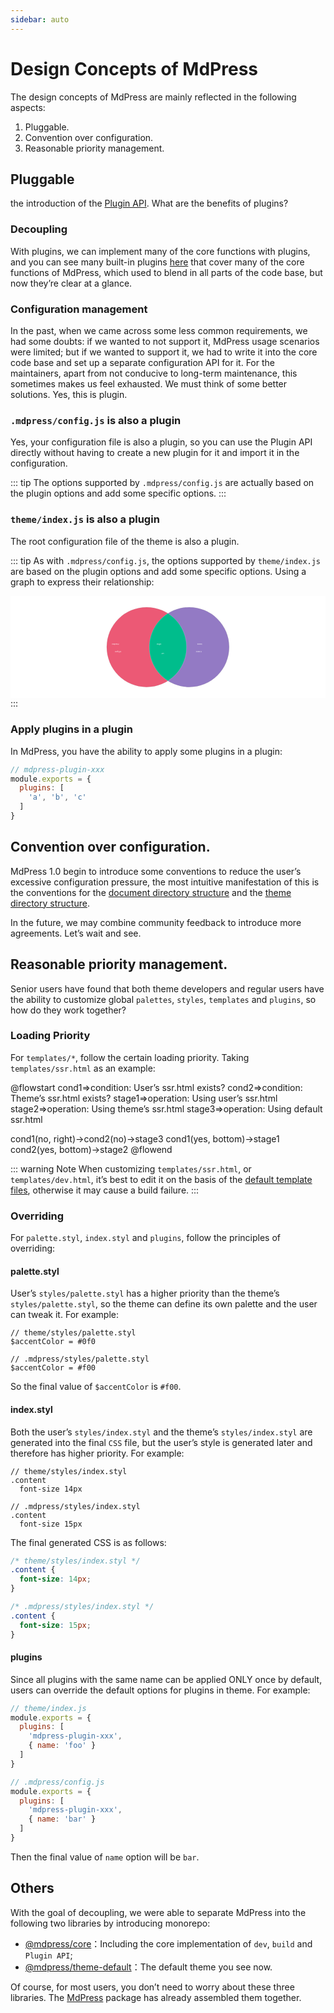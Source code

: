 ```yaml
---
sidebar: auto
---
```


# Design Concepts of MdPress

The design concepts of MdPress are mainly reflected in the following aspects:

1. Pluggable.
2. Convention over configuration.
3. Reasonable priority management.

## Pluggable

the introduction of the [Plugin API](../plugin/README.md). What are the benefits of plugins?

### Decoupling

With plugins, we can implement many of the core functions with plugins, and you can see many built-in plugins [here](https://github.com/docschina/mdpress/tree/master/packages/%40mdpress/core/lib/node/internal-plugins) that cover many of the core functions of MdPress, which used to blend in all parts of the code base, but now they’re clear at a glance.

### Configuration management

In the past, when we came across some less common requirements, we had some doubts: if we wanted to not support it, MdPress usage scenarios were limited; but if we wanted to support it, we had to write it into the core code base and set up a separate configuration API for it. For the maintainers, apart from not conducive to long-term maintenance, this sometimes makes us feel exhausted. We must think of some better solutions. Yes, this is plugin.

### `.mdpress/config.js` is also a plugin

Yes, your configuration file is also a plugin, so you can use the Plugin API directly without having to create a new plugin for it and import it in the configuration.

::: tip
The options supported by `.mdpress/config.js` are actually based on the plugin options and add some specific options.
:::


### `theme/index.js` is also a plugin

The root configuration file of the theme is also a plugin.

::: tip
As with `.mdpress/config.js`, the options supported by `theme/index.js` are based on the plugin options and add some specific options. Using a graph to express their relationship:

<SvgContainer>
<svg viewBox="0 0 2806 912" version="1.1" xmlns="http://www.w3.org/2000/svg">
    <desc>Created with Sketch.</desc>
    <defs></defs>
    <g id="Page-1" stroke="none" strokeWidth="1" fill="none" fillRule="evenodd">
        <rect id="Rectangle-3" fillOpacity="0" fill="#FFFFFF" x="0" y="0" width="2806" height="912"></rect>
        <circle id="Oval" stroke="#979797" fill="#EC5975" cx="1212.5" cy="455.5" r="355.5"></circle>
        <circle id="Oval" stroke="#979797" fill="#937AC4" cx="1592.5" cy="455.5" r="355.5"></circle>
        <path d="M1402.5,155.000018 C1501.96722,218.018606 1568,329.058303 1568,455.520781 C1568,581.983259 1501.96722,693.022956 1402.5,756.041544 C1303.03279,693.022977 1237,581.983271 1237,455.520781 C1237,329.058291 1303.03279,218.018585 1402.50003,155 Z" id="Combined-Shape" stroke="#FFFFFF" strokeWidth="10" fill="#00BD8C"></path>
        <text id=".mdpress/-config.js" fontFamily="ArialMT, Arial" fontSize="60" fontWeight="normal" fill="#FFFFFF">
            <tspan x="901.101562" y="436">.mdpress/</tspan>
            <tspan x="929.446289" y="503">config.js</tspan>
        </text>
        <text id="Plugin-API" fontFamily="ArialMT, Arial" fontSize="72" fontWeight="normal" fill="#FFFFFF">
            <tspan x="1302.42773" y="436">Plugin</tspan>
            <tspan x="1344.47461" y="516">API</tspan>
        </text>
        <text id="theme/-index.js" fontFamily="ArialMT, Arial" fontSize="60" fontWeight="normal" fill="#FFFFFF">
            <tspan x="1662.78613" y="436">theme/</tspan>
            <tspan x="1652.78125" y="503">index.js</tspan>
        </text>
    </g>
</svg>
</SvgContainer>
:::

### Apply plugins in a plugin

In MdPress, you have the ability to apply some plugins in a plugin:

```js
// mdpress-plugin-xxx
module.exports = {
  plugins: [
    'a', 'b', 'c'
  ]
}
```

## Convention over configuration.

MdPress 1.0 begin to introduce some conventions to reduce the user’s excessive configuration pressure, the most intuitive manifestation of this is the conventions for the [document directory structure](../guide/directory-structure.md) and the [theme directory structure](../theme/writing-a-theme.md#directory-structure).

In the future, we may combine community feedback to introduce more agreements. Let’s wait and see.

## Reasonable priority management.

Senior users have found that both theme developers and regular users have the ability to customize global `palettes`, `styles`, `templates` and `plugins`, so how do they work together?

### Loading Priority

For `templates/*`, follow the certain loading priority. Taking `templates/ssr.html` as an example:

<!-- textlint-disable en-capitalization, terminology -->

@flowstart
cond1=>condition: User’s ssr.html
exists?
cond2=>condition: Theme’s ssr.html
exists?
stage1=>operation: Using user’s ssr.html
stage2=>operation: Using theme’s ssr.html
stage3=>operation: Using default ssr.html

cond1(no, right)->cond2(no)->stage3
cond1(yes, bottom)->stage1
cond2(yes, bottom)->stage2
@flowend

<!-- textlint-enable -->

::: warning Note
When customizing `templates/ssr.html`, or `templates/dev.html`, it’s best to edit it on the basis of the [default template files](https://github.com/docschina/mdpress/tree/master/packages/@mdpress/core/lib/app/index.dev.html), otherwise it may cause a build failure.
:::

### Overriding

For `palette.styl`, `index.styl` and `plugins`, follow the principles of overriding:

#### palette.styl

User’s `styles/palette.styl` has a higher priority than the theme’s `styles/palette.styl`, so the theme can define its own palette and the user can tweak it. For example:

```stylus
// theme/styles/palette.styl
$accentColor = #0f0
```

```stylus
// .mdpress/styles/palette.styl
$accentColor = #f00
```

So the final value of `$accentColor` is `#f00`.

#### index.styl

Both the user’s `styles/index.styl` and the theme’s `styles/index.styl` are generated into the final `CSS` file, but the user’s style is generated later and therefore has higher priority. For example:

```stylus
// theme/styles/index.styl
.content
  font-size 14px
```

```stylus
// .mdpress/styles/index.styl
.content
  font-size 15px
```

The final generated CSS is as follows:

```css
/* theme/styles/index.styl */
.content {
  font-size: 14px;
}

/* .mdpress/styles/index.styl */
.content {
  font-size: 15px;
}
```

#### plugins

Since all plugins with the same name can be applied ONLY once by default, users can override the default options for plugins in theme. For example:

```js
// theme/index.js
module.exports = {
  plugins: [
    'mdpress-plugin-xxx',
    { name: 'foo' }
  ]
}
```

```js
// .mdpress/config.js
module.exports = {
  plugins: [
    'mdpress-plugin-xxx',
    { name: 'bar' }
  ]
}
```

Then the final value of `name` option will be `bar`.


## Others

With the goal of decoupling, we were able to separate MdPress into the following two libraries by introducing monorepo:

- [@mdpress/core](https://github.com/docschina/mdpress/tree/master/packages/@mdpress/core)：Including the core implementation of `dev`, `build` and `Plugin API`;
- [@mdpress/theme-default](https://github.com/docschina/mdpress/tree/master/packages/@mdpress/theme-default)：The default theme you see now.

Of course, for most users, you don’t need to worry about these three libraries. The [MdPress](https://www.npmjs.com/search?Q=mdpress) package has already assembled them together.


